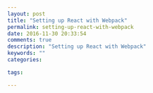 ```yaml
---
layout: post
title: "Setting up React with Webpack"
permalink: setting-up-react-with-webpack
date: 2016-11-30 20:33:54
comments: true
description: "Setting up React with Webpack"
keywords: ""
categories:

tags:

---
```

